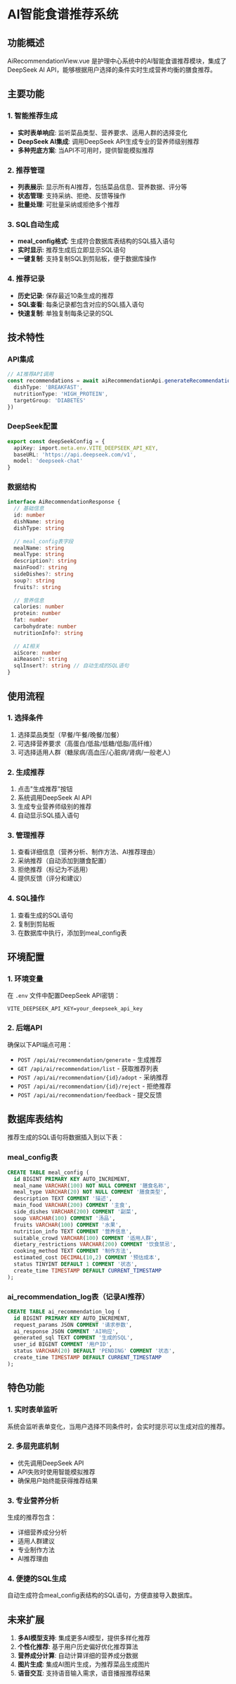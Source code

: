 # AI智能食谱推荐系统

## 功能概述

AiRecommendationView.vue 是护理中心系统中的AI智能食谱推荐模块，集成了DeepSeek AI API，能够根据用户选择的条件实时生成营养均衡的膳食推荐。

## 主要功能

### 1. 智能推荐生成
- **实时表单响应**: 监听菜品类型、营养要求、适用人群的选择变化
- **DeepSeek AI集成**: 调用DeepSeek API生成专业的营养师级别推荐
- **多种兜底方案**: 当API不可用时，提供智能模拟推荐

### 2. 推荐管理
- **列表展示**: 显示所有AI推荐，包括菜品信息、营养数据、评分等
- **状态管理**: 支持采纳、拒绝、反馈等操作
- **批量处理**: 可批量采纳或拒绝多个推荐

### 3. SQL自动生成
- **meal_config格式**: 生成符合数据库表结构的SQL插入语句
- **实时显示**: 推荐生成后立即显示SQL语句
- **一键复制**: 支持复制SQL到剪贴板，便于数据库操作

### 4. 推荐记录
- **历史记录**: 保存最近10条生成的推荐
- **SQL查看**: 每条记录都包含对应的SQL插入语句
- **快速复制**: 单独复制每条记录的SQL

## 技术特性

### API集成
```typescript
// AI推荐API调用
const recommendations = await aiRecommendationApi.generateRecommendation({
  dishType: 'BREAKFAST',
  nutritionType: 'HIGH_PROTEIN',
  targetGroup: 'DIABETES'
})
```

### DeepSeek配置
```typescript
export const deepSeekConfig = {
  apiKey: import.meta.env.VITE_DEEPSEEK_API_KEY,
  baseURL: 'https://api.deepseek.com/v1',
  model: 'deepseek-chat'
}
```

### 数据结构
```typescript
interface AiRecommendationResponse {
  // 基础信息
  id: number
  dishName: string
  dishType: string
  
  // meal_config表字段
  mealName: string
  mealType: string
  description?: string
  mainFood?: string
  sideDishes?: string
  soup?: string
  fruits?: string
  
  // 营养信息
  calories: number
  protein: number
  fat: number
  carbohydrate: number
  nutritionInfo?: string
  
  // AI相关
  aiScore: number
  aiReason?: string
  sqlInsert?: string // 自动生成的SQL语句
}
```

## 使用流程

### 1. 选择条件
1. 选择菜品类型（早餐/午餐/晚餐/加餐）
2. 可选择营养要求（高蛋白/低盐/低糖/低脂/高纤维）
3. 可选择适用人群（糖尿病/高血压/心脏病/肾病/一般老人）

### 2. 生成推荐
1. 点击"生成推荐"按钮
2. 系统调用DeepSeek AI API
3. 生成专业营养师级别的推荐
4. 自动显示SQL插入语句

### 3. 管理推荐
1. 查看详细信息（营养分析、制作方法、AI推荐理由）
2. 采纳推荐（自动添加到膳食配置）
3. 拒绝推荐（标记为不适用）
4. 提供反馈（评分和建议）

### 4. SQL操作
1. 查看生成的SQL语句
2. 复制到剪贴板
3. 在数据库中执行，添加到meal_config表

## 环境配置

### 1. 环境变量
在 `.env` 文件中配置DeepSeek API密钥：
```
VITE_DEEPSEEK_API_KEY=your_deepseek_api_key
```

### 2. 后端API
确保以下API端点可用：
- `POST /api/ai/recommendation/generate` - 生成推荐
- `GET /api/ai/recommendation/list` - 获取推荐列表
- `POST /api/ai/recommendation/{id}/adopt` - 采纳推荐
- `POST /api/ai/recommendation/{id}/reject` - 拒绝推荐
- `POST /api/ai/recommendation/feedback` - 提交反馈

## 数据库表结构

推荐生成的SQL语句将数据插入到以下表：

### meal_config表
```sql
CREATE TABLE meal_config (
  id BIGINT PRIMARY KEY AUTO_INCREMENT,
  meal_name VARCHAR(100) NOT NULL COMMENT '膳食名称',
  meal_type VARCHAR(20) NOT NULL COMMENT '膳食类型',
  description TEXT COMMENT '描述',
  main_food VARCHAR(200) COMMENT '主食',
  side_dishes VARCHAR(200) COMMENT '副菜',
  soup VARCHAR(100) COMMENT '汤品',
  fruits VARCHAR(100) COMMENT '水果',
  nutrition_info TEXT COMMENT '营养信息',
  suitable_crowd VARCHAR(100) COMMENT '适用人群',
  dietary_restrictions VARCHAR(200) COMMENT '饮食禁忌',
  cooking_method TEXT COMMENT '制作方法',
  estimated_cost DECIMAL(10,2) COMMENT '预估成本',
  status TINYINT DEFAULT 1 COMMENT '状态',
  create_time TIMESTAMP DEFAULT CURRENT_TIMESTAMP
);
```

### ai_recommendation_log表（记录AI推荐）
```sql
CREATE TABLE ai_recommendation_log (
  id BIGINT PRIMARY KEY AUTO_INCREMENT,
  request_params JSON COMMENT '请求参数',
  ai_response JSON COMMENT 'AI响应',
  generated_sql TEXT COMMENT '生成的SQL',
  user_id BIGINT COMMENT '用户ID',
  status VARCHAR(20) DEFAULT 'PENDING' COMMENT '状态',
  create_time TIMESTAMP DEFAULT CURRENT_TIMESTAMP
);
```

## 特色功能

### 1. 实时表单监听
系统会监听表单变化，当用户选择不同条件时，会实时提示可以生成对应的推荐。

### 2. 多层兜底机制
- 优先调用DeepSeek API
- API失败时使用智能模拟推荐
- 确保用户始终能获得推荐结果

### 3. 专业营养分析
生成的推荐包含：
- 详细营养成分分析
- 适用人群建议
- 专业制作方法
- AI推荐理由

### 4. 便捷的SQL生成
自动生成符合meal_config表结构的SQL语句，方便直接导入数据库。

## 未来扩展

1. **多AI模型支持**: 集成更多AI模型，提供多样化推荐
2. **个性化推荐**: 基于用户历史偏好优化推荐算法
3. **营养成分计算**: 自动计算详细的营养成分数据
4. **图片生成**: 集成AI图片生成，为推荐菜品生成图片
5. **语音交互**: 支持语音输入需求，语音播报推荐结果
